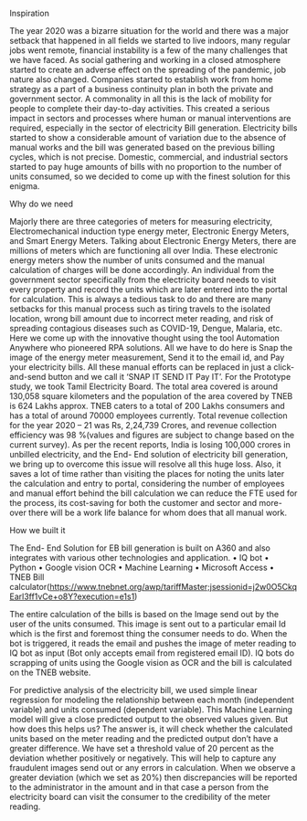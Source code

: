 Inspiration

The year 2020 was a bizarre situation for the world and there was a major setback that happened in all fields we started to live indoors, many regular jobs went remote, financial instability is a few of the many challenges that we have faced. As social gathering and working in a closed atmosphere started to create an adverse effect on the spreading of the pandemic, job nature also changed. Companies started to establish work from home strategy as a part of a business continuity plan in both the private and government sector. A commonality in all this is the lack of mobility for people to complete their day-to-day activities. This created a serious impact in sectors and processes where human or manual interventions are required, especially in the sector of electricity Bill generation. 
Electricity bills started to show a considerable amount of variation due to the absence of manual works and the bill was generated based on the previous billing cycles, which is not precise. Domestic, commercial, and industrial sectors started to pay huge amounts of bills with no proportion to the number of units consumed, so we decided to come up with the finest solution for this enigma. 

 Why do we need

Majorly there are three categories of meters for measuring electricity, Electromechanical induction type energy meter, Electronic Energy Meters, and Smart Energy Meters. Talking about Electronic Energy Meters, there are millions of meters which are functioning all over India. These electronic energy meters show the number of units consumed and the manual calculation of charges will be done accordingly. An individual from the government sector specifically from the electricity board needs to visit every property and record the units which are later entered into the portal for calculation. This is always a tedious task to do and there are many setbacks for this manual process such as tiring travels to the isolated location, wrong bill amount due to incorrect meter reading, and risk of spreading contagious diseases such as COVID-19, Dengue, Malaria, etc. Here we come up with the innovative thought using the tool Automation Anywhere who pioneered RPA solutions. All we have to do here is Snap the image of the energy meter measurement, Send it to the email id, and Pay your electricity bills. All these manual efforts can be replaced in just a click-and-send button and we call it ‘SNAP IT SEND IT Pay IT’. 
For the Prototype study, we took Tamil Electricity Board. The total area covered is around 130,058 square kilometers and the population of the area covered by TNEB is 624 Lakhs approx. TNEB caters to a total of 200 Lakhs consumers and has a total of around 70000 employees currently. Total revenue collection for the year 2020 – 21 was Rs, 2,24,739 Crores, and revenue collection efficiency was 98 %(values and figures are subject to change based on the current survey). As per the recent reports, India is losing 100,000 crores in unbilled electricity, and the End- End solution of electricity bill generation, we bring up to overcome this issue will resolve all this huge loss. Also, it saves a lot of time rather than visiting the places for noting the units later the calculation and entry to portal, considering the number of employees and manual effort behind the bill calculation we can reduce the FTE used for the process, its cost-saving for both the customer and sector and more-over there will be a work life balance for whom does that all manual work.

How we built it
 
The End- End Solution for EB bill generation is built on A360 and also integrates with various other technologies and application.
•	IQ bot
•	Python
•	Google vision OCR
•	Machine Learning
•	Microsoft Access
•	TNEB Bill calculator(https://www.tnebnet.org/awp/tariffMaster;jsessionid=j2w0O5CkqEarl3ff1vCe+o8Y?execution=e1s1)

The entire calculation of the bills is based on the Image send out by the user of the units consumed. This image is sent out to a particular email Id which is the first and foremost thing the consumer needs to do. When the bot is triggered, it reads the email and pushes the image of meter reading to IQ bot as input (Bot only accepts email from registered email ID). IQ bots do scrapping of units using the Google vision as OCR and the bill is calculated on the TNEB website.

For predictive analysis of the electricity bill, we used simple linear regression for modeling the relationship between each month (independent variable) and units consumed (dependent variable). This Machine Learning model will give a close predicted output to the observed values given. But how does this helps us? The answer is, it will check whether the calculated units based on the meter reading and the predicted output don’t have a greater difference. We have set a threshold value of 20 percent as the deviation whether positively or negatively. This will help to capture any fraudulent images send out or any errors in calculation. When we observe a greater deviation (which we set as 20%) then discrepancies will be reported to the administrator in the amount and in that case a person from the electricity board can visit the consumer to the credibility of the meter reading.
